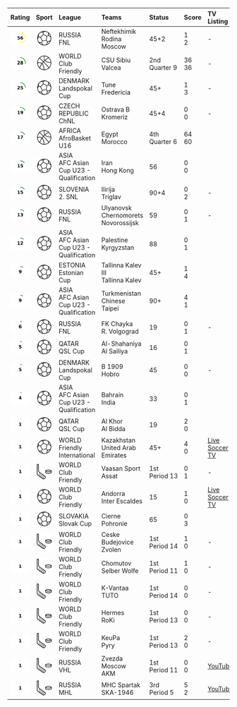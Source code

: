 | Rating                                                                                                                                 | Sport                                                                                                                | League                                    | Teams                                  | Status        | Score    | TV Listing                                                                                          |
|:---------------------------------------------------------------------------------------------------------------------------------------|:---------------------------------------------------------------------------------------------------------------------|:------------------------------------------|:---------------------------------------|:--------------|:---------|:----------------------------------------------------------------------------------------------------|
| <img src="https://raw.githubusercontent.com/BlakeDuncan25/Donut-SVG-Ratings/bac4e4a278175106499642192132b1786a9aec38/56.svg" alt="56"> | <img src="https://raw.githubusercontent.com/BlakeDuncan25/Donut-SVG-Ratings/master/soccer.png" alt="Soccer">         | RUSSIA<br>FNL                             | Neftekhimik<br>Rodina Moscow           | 45+2          | 1<br>2   | -                                                                                                   |
| <img src="https://raw.githubusercontent.com/BlakeDuncan25/Donut-SVG-Ratings/bac4e4a278175106499642192132b1786a9aec38/28.svg" alt="28"> | <img src="https://raw.githubusercontent.com/BlakeDuncan25/Donut-SVG-Ratings/master/basketball.png" alt="Basketball"> | WORLD<br>Club Friendly                    | CSU Sibiu<br>Valcea                    | 2nd Quarter 9 | 36<br>36 | -                                                                                                   |
| <img src="https://raw.githubusercontent.com/BlakeDuncan25/Donut-SVG-Ratings/bac4e4a278175106499642192132b1786a9aec38/25.svg" alt="25"> | <img src="https://raw.githubusercontent.com/BlakeDuncan25/Donut-SVG-Ratings/master/soccer.png" alt="Soccer">         | DENMARK<br>Landspokal Cup                 | Tune<br>Fredericia                     | 45+           | 1<br>3   | -                                                                                                   |
| <img src="https://raw.githubusercontent.com/BlakeDuncan25/Donut-SVG-Ratings/bac4e4a278175106499642192132b1786a9aec38/19.svg" alt="19"> | <img src="https://raw.githubusercontent.com/BlakeDuncan25/Donut-SVG-Ratings/master/soccer.png" alt="Soccer">         | CZECH REPUBLIC<br>ChNL                    | Ostrava B<br>Kromeriz                  | 45+4          | 0<br>0   | -                                                                                                   |
| <img src="https://raw.githubusercontent.com/BlakeDuncan25/Donut-SVG-Ratings/bac4e4a278175106499642192132b1786a9aec38/17.svg" alt="17"> | <img src="https://raw.githubusercontent.com/BlakeDuncan25/Donut-SVG-Ratings/master/basketball.png" alt="Basketball"> | AFRICA<br>AfroBasket U16                  | Egypt<br>Morocco                       | 4th Quarter 6 | 64<br>60 | <a href="#N/A"></a>                                                                                 |
| <img src="https://raw.githubusercontent.com/BlakeDuncan25/Donut-SVG-Ratings/bac4e4a278175106499642192132b1786a9aec38/15.svg" alt="15"> | <img src="https://raw.githubusercontent.com/BlakeDuncan25/Donut-SVG-Ratings/master/soccer.png" alt="Soccer">         | ASIA<br>AFC Asian Cup U23 - Qualification | Iran<br>Hong Kong                      | 56            | 0<br>0   | <a href="#N/A"></a>                                                                                 |
| <img src="https://raw.githubusercontent.com/BlakeDuncan25/Donut-SVG-Ratings/bac4e4a278175106499642192132b1786a9aec38/15.svg" alt="15"> | <img src="https://raw.githubusercontent.com/BlakeDuncan25/Donut-SVG-Ratings/master/soccer.png" alt="Soccer">         | SLOVENIA<br>2. SNL                        | Ilirija<br>Triglav                     | 90+4          | 0<br>2   | -                                                                                                   |
| <img src="https://raw.githubusercontent.com/BlakeDuncan25/Donut-SVG-Ratings/bac4e4a278175106499642192132b1786a9aec38/13.svg" alt="13"> | <img src="https://raw.githubusercontent.com/BlakeDuncan25/Donut-SVG-Ratings/master/soccer.png" alt="Soccer">         | RUSSIA<br>FNL                             | Ulyanovsk<br>Chernomorets Novorossijsk | 59            | 0<br>1   | -                                                                                                   |
| <img src="https://raw.githubusercontent.com/BlakeDuncan25/Donut-SVG-Ratings/bac4e4a278175106499642192132b1786a9aec38/12.svg" alt="12"> | <img src="https://raw.githubusercontent.com/BlakeDuncan25/Donut-SVG-Ratings/master/soccer.png" alt="Soccer">         | ASIA<br>AFC Asian Cup U23 - Qualification | Palestine<br>Kyrgyzstan                | 88            | 0<br>1   | <a href="#N/A"></a>                                                                                 |
| <img src="https://raw.githubusercontent.com/BlakeDuncan25/Donut-SVG-Ratings/bac4e4a278175106499642192132b1786a9aec38/9.svg" alt="9">   | <img src="https://raw.githubusercontent.com/BlakeDuncan25/Donut-SVG-Ratings/master/soccer.png" alt="Soccer">         | ESTONIA<br>Estonian Cup                   | Tallinna Kalev III<br>Tallinna Kalev   | 45+           | 1<br>4   | <a href="#N/A"></a>                                                                                 |
| <img src="https://raw.githubusercontent.com/BlakeDuncan25/Donut-SVG-Ratings/bac4e4a278175106499642192132b1786a9aec38/9.svg" alt="9">   | <img src="https://raw.githubusercontent.com/BlakeDuncan25/Donut-SVG-Ratings/master/soccer.png" alt="Soccer">         | ASIA<br>AFC Asian Cup U23 - Qualification | Turkmenistan<br>Chinese Taipei         | 90+           | 4<br>1   | <a href="#N/A"></a>                                                                                 |
| <img src="https://raw.githubusercontent.com/BlakeDuncan25/Donut-SVG-Ratings/bac4e4a278175106499642192132b1786a9aec38/6.svg" alt="6">   | <img src="https://raw.githubusercontent.com/BlakeDuncan25/Donut-SVG-Ratings/master/soccer.png" alt="Soccer">         | RUSSIA<br>FNL                             | FK Chayka<br>R. Volgograd              | 19            | 0<br>1   | -                                                                                                   |
| <img src="https://raw.githubusercontent.com/BlakeDuncan25/Donut-SVG-Ratings/bac4e4a278175106499642192132b1786a9aec38/5.svg" alt="5">   | <img src="https://raw.githubusercontent.com/BlakeDuncan25/Donut-SVG-Ratings/master/soccer.png" alt="Soccer">         | QATAR<br>QSL Cup                          | Al-Shahaniya<br>Al Sailiya             | 16            | 0<br>1   | <a href="#N/A"></a>                                                                                 |
| <img src="https://raw.githubusercontent.com/BlakeDuncan25/Donut-SVG-Ratings/bac4e4a278175106499642192132b1786a9aec38/5.svg" alt="5">   | <img src="https://raw.githubusercontent.com/BlakeDuncan25/Donut-SVG-Ratings/master/soccer.png" alt="Soccer">         | DENMARK<br>Landspokal Cup                 | B 1909<br>Hobro                        | 45            | 0<br>0   | -                                                                                                   |
| <img src="https://raw.githubusercontent.com/BlakeDuncan25/Donut-SVG-Ratings/bac4e4a278175106499642192132b1786a9aec38/4.svg" alt="4">   | <img src="https://raw.githubusercontent.com/BlakeDuncan25/Donut-SVG-Ratings/master/soccer.png" alt="Soccer">         | ASIA<br>AFC Asian Cup U23 - Qualification | Bahrain<br>India                       | 33            | 0<br>1   | <a href="#N/A"></a>                                                                                 |
| <img src="https://raw.githubusercontent.com/BlakeDuncan25/Donut-SVG-Ratings/bac4e4a278175106499642192132b1786a9aec38/1.svg" alt="1">   | <img src="https://raw.githubusercontent.com/BlakeDuncan25/Donut-SVG-Ratings/master/soccer.png" alt="Soccer">         | QATAR<br>QSL Cup                          | Al Khor<br>Al Bidda                    | 19            | 2<br>0   | <a href="#N/A"></a>                                                                                 |
| <img src="https://raw.githubusercontent.com/BlakeDuncan25/Donut-SVG-Ratings/bac4e4a278175106499642192132b1786a9aec38/1.svg" alt="1">   | <img src="https://raw.githubusercontent.com/BlakeDuncan25/Donut-SVG-Ratings/master/soccer.png" alt="Soccer">         | WORLD<br>Friendly International           | Kazakhstan<br>United Arab Emirates     | 45+           | 4<br>0   | <a href="https://www.livesoccertv.com/competitions/international/friendly/">Live Soccer TV</a>      |
| <img src="https://raw.githubusercontent.com/BlakeDuncan25/Donut-SVG-Ratings/bac4e4a278175106499642192132b1786a9aec38/1.svg" alt="1">   | <img src="https://raw.githubusercontent.com/BlakeDuncan25/Donut-SVG-Ratings/master/hockey.png" alt="Ice Hockey">     | WORLD<br>Club Friendly                    | Vaasan Sport<br>Assat                  | 1st Period 13 | 0<br>1   | -                                                                                                   |
| <img src="https://raw.githubusercontent.com/BlakeDuncan25/Donut-SVG-Ratings/bac4e4a278175106499642192132b1786a9aec38/1.svg" alt="1">   | <img src="https://raw.githubusercontent.com/BlakeDuncan25/Donut-SVG-Ratings/master/soccer.png" alt="Soccer">         | WORLD<br>Club Friendly                    | Andorra<br>Inter Escaldes              | 15            | 1<br>0   | <a href="https://www.livesoccertv.com/competitions/international/club-friendly/">Live Soccer TV</a> |
| <img src="https://raw.githubusercontent.com/BlakeDuncan25/Donut-SVG-Ratings/bac4e4a278175106499642192132b1786a9aec38/1.svg" alt="1">   | <img src="https://raw.githubusercontent.com/BlakeDuncan25/Donut-SVG-Ratings/master/soccer.png" alt="Soccer">         | SLOVAKIA<br>Slovak Cup                    | Cierne<br>Pohronie                     | 65            | 0<br>3   | <a href="#N/A"></a>                                                                                 |
| <img src="https://raw.githubusercontent.com/BlakeDuncan25/Donut-SVG-Ratings/bac4e4a278175106499642192132b1786a9aec38/1.svg" alt="1">   | <img src="https://raw.githubusercontent.com/BlakeDuncan25/Donut-SVG-Ratings/master/hockey.png" alt="Ice Hockey">     | WORLD<br>Club Friendly                    | Ceske Budejovice<br>Zvolen             | 1st Period 14 | 1<br>0   | -                                                                                                   |
| <img src="https://raw.githubusercontent.com/BlakeDuncan25/Donut-SVG-Ratings/bac4e4a278175106499642192132b1786a9aec38/1.svg" alt="1">   | <img src="https://raw.githubusercontent.com/BlakeDuncan25/Donut-SVG-Ratings/master/hockey.png" alt="Ice Hockey">     | WORLD<br>Club Friendly                    | Chomutov<br>Selber Wolfe               | 1st Period 11 | 1<br>0   | -                                                                                                   |
| <img src="https://raw.githubusercontent.com/BlakeDuncan25/Donut-SVG-Ratings/bac4e4a278175106499642192132b1786a9aec38/1.svg" alt="1">   | <img src="https://raw.githubusercontent.com/BlakeDuncan25/Donut-SVG-Ratings/master/hockey.png" alt="Ice Hockey">     | WORLD<br>Club Friendly                    | K-Vantaa<br>TUTO                       | 1st Period 14 | 0<br>0   | -                                                                                                   |
| <img src="https://raw.githubusercontent.com/BlakeDuncan25/Donut-SVG-Ratings/bac4e4a278175106499642192132b1786a9aec38/1.svg" alt="1">   | <img src="https://raw.githubusercontent.com/BlakeDuncan25/Donut-SVG-Ratings/master/hockey.png" alt="Ice Hockey">     | WORLD<br>Club Friendly                    | Hermes<br>RoKi                         | 1st Period 13 | 0<br>0   | -                                                                                                   |
| <img src="https://raw.githubusercontent.com/BlakeDuncan25/Donut-SVG-Ratings/bac4e4a278175106499642192132b1786a9aec38/1.svg" alt="1">   | <img src="https://raw.githubusercontent.com/BlakeDuncan25/Donut-SVG-Ratings/master/hockey.png" alt="Ice Hockey">     | WORLD<br>Club Friendly                    | KeuPa<br>Pyry                          | 1st Period 13 | 2<br>0   | -                                                                                                   |
| <img src="https://raw.githubusercontent.com/BlakeDuncan25/Donut-SVG-Ratings/bac4e4a278175106499642192132b1786a9aec38/1.svg" alt="1">   | <img src="https://raw.githubusercontent.com/BlakeDuncan25/Donut-SVG-Ratings/master/hockey.png" alt="Ice Hockey">     | RUSSIA<br>VHL                             | Zvezda Moscow<br>AKM                   | 1st Period 11 | 0<br>0   | <a href="https://www.youtube.com/@VHL_SRC/streams">YouTube</a>                                      |
| <img src="https://raw.githubusercontent.com/BlakeDuncan25/Donut-SVG-Ratings/bac4e4a278175106499642192132b1786a9aec38/1.svg" alt="1">   | <img src="https://raw.githubusercontent.com/BlakeDuncan25/Donut-SVG-Ratings/master/hockey.png" alt="Ice Hockey">     | RUSSIA<br>MHL                             | MHC Spartak<br>SKA-1946                | 3rd Period 5  | 5<br>2   | <a href="https://www.youtube.com/@mhl_rus/streams">YouTube</a>                                      |